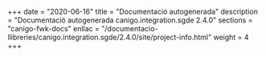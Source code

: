 +++
date        = "2020-06-16"
title       = "Documentació autogenerada"
description = "Documentació autogenerada canigo.integration.sgde 2.4.0"
sections    = "canigo-fwk-docs"
enllac		= "/documentacio-llibreries/canigo.integration.sgde/2.4.0/site/project-info.html"
weight      = 4
+++
